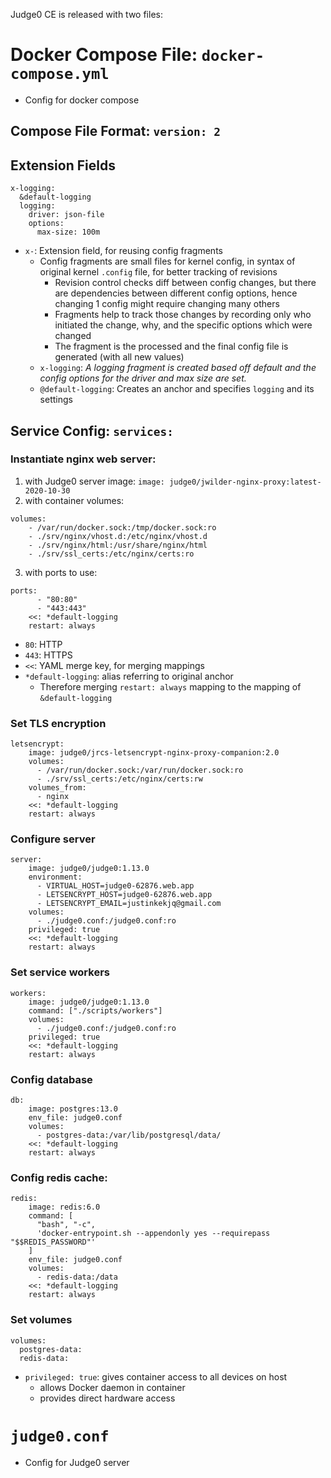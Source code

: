 Judge0 CE is released with two files:
# Docker Compose File: `docker-compose.yml`
- Config for docker compose
## Compose File Format: `version: 2`
## Extension Fields
```
x-logging:
  &default-logging
  logging:
    driver: json-file
    options:
      max-size: 100m
```
- `x-`: Extension field, for reusing config fragments
  - Config fragments are small files for kernel config, in syntax of original kernel `.config` file, for better tracking of revisions 
    - Revision control checks diff between config changes, but there are dependencies between different config options, hence changing 1 config might require changing many others
    - Fragments help to track those changes by recording only who initiated the change, why, and the specific options which were changed
    - The fragment is the processed and the final config file is generated (with all new values)
  - `x-logging`: *A logging fragment is created based off default and the config options for the driver and max size are set.*
  - `@default-logging`: Creates an anchor and specifies `logging` and its settings

## Service Config: `services:`
### Instantiate nginx web server:
1. with Judge0 server image: `image: judge0/jwilder-nginx-proxy:latest-2020-10-30` 
2. with container volumes:
```
volumes:
    - /var/run/docker.sock:/tmp/docker.sock:ro
    - ./srv/nginx/vhost.d:/etc/nginx/vhost.d
    - ./srv/nginx/html:/usr/share/nginx/html
    - ./srv/ssl_certs:/etc/nginx/certs:ro
```
3. with ports to use:
```
ports:
      - "80:80"
      - "443:443"
    <<: *default-logging
    restart: always
```
- `80`: HTTP
- `443`: HTTPS
- `<<`: YAML merge key, for merging mappings
- `*default-logging`: alias referring to original anchor
  - Therefore merging `restart: always` mapping to the mapping of `&default-logging`
### Set TLS encryption
```
letsencrypt:
    image: judge0/jrcs-letsencrypt-nginx-proxy-companion:2.0
    volumes:
      - /var/run/docker.sock:/var/run/docker.sock:ro
      - ./srv/ssl_certs:/etc/nginx/certs:rw
    volumes_from:
      - nginx
    <<: *default-logging
    restart: always
```
### Configure server 
```
server:
    image: judge0/judge0:1.13.0
    environment:
      - VIRTUAL_HOST=judge0-62876.web.app
      - LETSENCRYPT_HOST=judge0-62876.web.app
      - LETSENCRYPT_EMAIL=justinkekjq@gmail.com
    volumes:
      - ./judge0.conf:/judge0.conf:ro
    privileged: true
    <<: *default-logging
    restart: always
```
### Set service workers
```
workers:
    image: judge0/judge0:1.13.0
    command: ["./scripts/workers"]
    volumes:
      - ./judge0.conf:/judge0.conf:ro
    privileged: true
    <<: *default-logging
    restart: always
```
### Config database
```
db:
    image: postgres:13.0
    env_file: judge0.conf
    volumes:
      - postgres-data:/var/lib/postgresql/data/
    <<: *default-logging
    restart: always
```
### Config redis cache:
```
redis:
    image: redis:6.0
    command: [
      "bash", "-c",
      'docker-entrypoint.sh --appendonly yes --requirepass "$$REDIS_PASSWORD"'
    ]
    env_file: judge0.conf
    volumes:
      - redis-data:/data
    <<: *default-logging
    restart: always
```
### Set volumes
```
volumes:
  postgres-data:
  redis-data:
```

- `privileged: true`: gives container access to all devices on host
  - allows Docker daemon in container
  - provides direct hardware access
# `judge0.conf`
   - Config for Judge0 server

